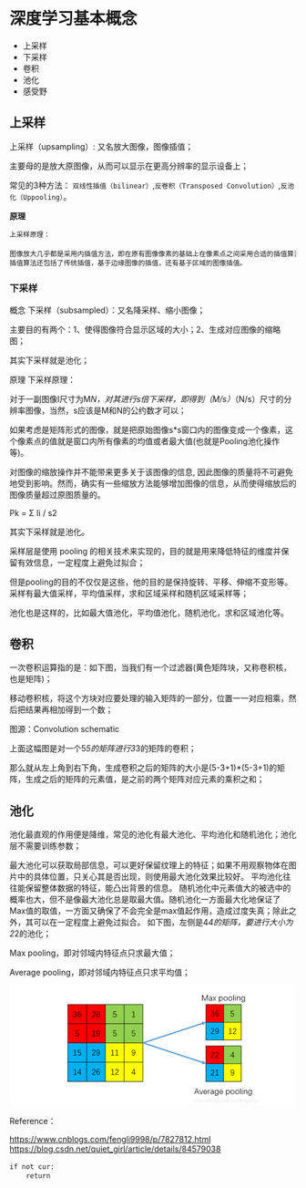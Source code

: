 # 深度学习基本概念

- 上采样
- 下采样
- 卷积
- 池化
- 感受野

## 上采样

上采样（upsampling）: 又名放大图像，图像插值；

主要母的是放大原图像，从而可以显示在更高分辨率的显示设备上；

常见的3种方法： `双线性插值（bilinear）`,`反卷积（Transposed Convolution）`,`反池化（Uppooling）`。

**原理**

```reStructuredText
上采样原理：

图像放大几乎都是采用内插值方法，即在原有图像像素的基础上在像素点之间采用合适的插值算法插入新的元素。
插值算法还包括了传统插值，基于边缘图像的插值，还有基于区域的图像插值。
```

### 下采样

概念
下采样（subsampled）：又名降采样、缩小图像；

主要目的有两个：1、使得图像符合显示区域的大小；2、生成对应图像的缩略图；

其实下采样就是池化；

原理
下采样原理：

对于一副图像Ⅰ尺寸为M*N，对其进行s倍下采样，即得到（M/s）*（N/s）尺寸的分辨率图像，当然，s应该是M和N的公约数才可以；

如果考虑是矩阵形式的图像，就是把原始图像s*s窗口内的图像变成一个像素，这个像素点的值就是窗口内所有像素的均值或者最大值(也就是Pooling池化操作等)。

对图像的缩放操作并不能带来更多关于该图像的信息, 因此图像的质量将不可避免地受到影响。然而，确实有一些缩放方法能够增加图像的信息，从而使得缩放后的图像质量超过原图质量的。

Pk = Σ Ii / s2

其实下采样就是池化。

采样层是使用 pooling 的相关技术来实现的，目的就是用来降低特征的维度并保留有效信息，一定程度上避免过拟合；

但是pooling的目的不仅仅是这些，他的目的是保持旋转、平移、伸缩不变形等。采样有最大值采样，平均值采样，求和区域采样和随机区域采样等；

池化也是这样的，比如最大值池化，平均值池化，随机池化，求和区域池化等。

## 卷积

一次卷积运算指的是：如下图，当我们有一个过滤器(黄色矩阵块，又称卷积核，也是矩阵)；

移动卷积核，将这个方块对应要处理的输入矩阵的一部分，位置一一对应相乘，然后把结果再相加得到一个数；



图源：Convolution schematic

 

上面这幅图是对一个5*5的矩阵进行3*3的矩阵的卷积；

那么就从左上角到右下角，生成卷积之后的矩阵的大小是(5-3+1)*(5-3+1)的矩阵，生成之后的矩阵的元素值，是之前的两个矩阵对应元素的乘积之和；

## 池化

池化最直观的作用便是降维，常见的池化有最大池化、平均池化和随机池化；池化层不需要训练参数；

最大池化可以获取局部信息，可以更好保留纹理上的特征；如果不用观察物体在图片中的具体位置，只关心其是否出现，则使用最大池化效果比较好。
平均池化往往能保留整体数据的特征，能凸出背景的信息。
随机池化中元素值大的被选中的概率也大，但不是像最大池化总是取最大值。随机池化一方面最大化地保证了Max值的取值，一方面又确保了不会完全是max值起作用，造成过度失真；除此之外，其可以在一定程度上避免过拟合。
如下图，左侧是4*4的矩阵，要进行大小为2*2的池化；

Max pooling，即对邻域内特征点只求最大值；

Average pooling，即对邻域内特征点只求平均值；



![image-20231016141409062](.\img\image-20231016141409062.png)




Reference：

https://www.cnblogs.com/fengli9998/p/7827812.html
https://blog.csdn.net/quiet_girl/article/details/84579038



```
if not cur:
	return
```


